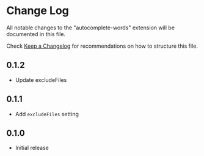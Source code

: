 # Change Log

All notable changes to the "autocomplete-words" extension will be documented in this file.

Check [Keep a Changelog](http://keepachangelog.com/) for recommendations on how to structure this file.

## 0.1.2

- Update excludeFiles 

## 0.1.1

- Add `excludeFiles` setting

## 0.1.0

- Initial release
